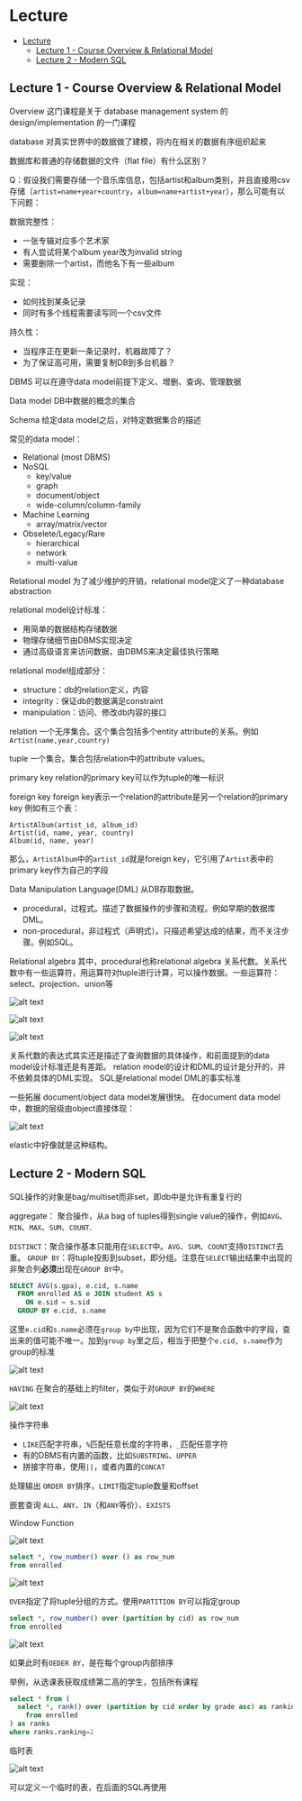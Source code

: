 # Lecture

<!-- TOC -->

- [Lecture](#lecture)
  - [Lecture 1 - Course Overview \& Relational Model](#lecture-1---course-overview--relational-model)
  - [Lecture 2 - Modern SQL](#lecture-2---modern-sql)

<!-- /TOC -->

## Lecture 1 - Course Overview & Relational Model

Overview
这门课程是关于 database management system 的 design/implementation 的一门课程

database 对真实世界中的数据做了建模，将内在相关的数据有序组织起来

数据库和普通的存储数据的文件（flat file）有什么区别？

Q：假设我们需要存储一个音乐库信息，包括artist和album类别，并且直接用csv存储（`artist=name+year+country`，`album=name+artist+year`），那么可能有以下问题：

数据完整性：

- 一张专辑对应多个艺术家
- 有人尝试将某个album year改为invalid string
- 需要删除一个artist，而他名下有一些album

实现：

- 如何找到某条记录
- 同时有多个线程需要读写同一个csv文件

持久性：

- 当程序正在更新一条记录时，机器故障了？
- 为了保证高可用，需要复制DB到多台机器？

DBMS
可以在遵守data model前提下定义、增删、查询、管理数据

Data model
DB中数据的概念的集合

Schema
给定data model之后，对特定数据集合的描述

常见的data model：

- Relational (most DBMS)
- NoSQL
  - key/value
  - graph
  - document/object
  - wide-column/column-family
- Machine Learning
  - array/matrix/vector
- Obselete/Legacy/Rare
  - hierarchical
  - network
  - multi-value

Relational model
为了减少维护的开销，relational model定义了一种database abstraction

relational model设计标准：

- 用简单的数据结构存储数据
- 物理存储细节由DBMS实现决定
- 通过高级语言来访问数据，由DBMS来决定最佳执行策略

relational model组成部分：

- structure：db的relation定义，内容
- integrity：保证db的数据满足constraint
- manipulation：访问、修改db内容的接口

relation
一个无序集合。这个集合包括多个entity attribute的关系。例如`Artist(name,year,country)`

tuple
一个集合。集合包括relation中的attribute values。

primary key
relation的primary key可以作为tuple的唯一标识

foreign key
foreign key表示一个relation的attribute是另一个relation的primary key
例如有三个表：

```pesudo
ArtistAlbum(artist_id, album_id)
Artist(id, name, year, country)
Album(id, name, year)
```

那么，`ArtistAlbum`中的`artist_id`就是foreign key，它引用了`Artist`表中的primary key作为自己的字段

Data Manipulation Language(DML)
从DB存取数据。

- procedural，过程式。描述了数据操作的步骤和流程。例如早期的数据库DML。
- non-procedural，非过程式（声明式）。只描述希望达成的结果，而不关注步骤。例如SQL。

Relational algebra
其中，procedural也称relational algebra 关系代数。关系代数中有一些运算符，用运算符对tuple进行计算，可以操作数据。一些运算符：select、projection、union等

![alt text](img/image.png)

![alt text](img/image-1.png)

![alt text](img/image-2.png)

关系代数的表达式其实还是描述了查询数据的具体操作，和前面提到的data model设计标准还是有差距。
relation model的设计和DML的设计是分开的，并不依赖具体的DML实现。
SQL是relational model DML的事实标准

一些拓展
document/object data model发展很快。
在document data model中，数据的层级由object直接体现：

![alt text](img/image-3.png)

elastic中好像就是这种结构。

## Lecture 2 - Modern SQL

SQL操作的对象是bag/multiset而非set，即db中是允许有重复行的

aggregate：
聚合操作，从a bag of tuples得到single value的操作，例如`AVG`、`MIN`、`MAX`、`SUM`、`COUNT`.

`DISTINCT`：聚合操作基本只能用在`SELECT`中。`AVG`、`SUM`、`COUNT`支持`DISTINCT`去重。
`GROUP BY`：将tuple投影到subset，即分组。注意在`SELECT`输出结果中出现的非聚合列**必须**出现在`GROUP BY`中。

```sql
SELECT AVG(s.gpa), e.cid, s.name
  FROM enrolled AS e JOIN student AS s
    ON e.sid = s.sid
  GROUP BY e.cid, s.name
```

这里`e.cid`和`s.name`必须在`group by`中出现，因为它们不是聚合函数中的字段，查出来的值可能不唯一。加到`group by`里之后，相当于把整个`e.cid, s.name`作为group的标准

![alt text](img/image-4.png)

`HAVING`
在聚合的基础上的filter，类似于对`GROUP BY`的`WHERE`

![alt text](img/image-5.png)

操作字符串

- `LIKE`匹配字符串，`%`匹配任意长度的字符串，`_`匹配任意字符
- 有的DBMS有内置的函数，比如`SUBSTRING`、`UPPER`
- 拼接字符串，使用`||`，或者内置的`CONCAT`

处理输出
`ORDER BY`排序，`LIMIT`指定tuple数量和offset

嵌套查询
`ALL`、`ANY`、`IN`（和`ANY`等价）、`EXISTS`

Window Function

![alt text](img/image-6.png)

```sql
select *, row_number() over () as row_num
from enrolled
```

![alt text](img/image-7.png)

`OVER`指定了将tuple分组的方式。使用`PARTITION BY`可以指定group

```sql
select *, row_number() over (partition by cid) as row_num
from enrolled
```

![alt text](img/image-8.png)

如果此时有`OEDER BY`，是在每个group内部排序

举例，从选课表获取成绩第二高的学生，包括所有课程

```sql
select * from (
  select *, rank() over (partition by cid order by grade asc) as ranking
    from enrolled
) as ranks
where ranks.ranking=2
```

临时表

![alt text](img/image-9.png)

可以定义一个临时的表，在后面的SQL再使用
